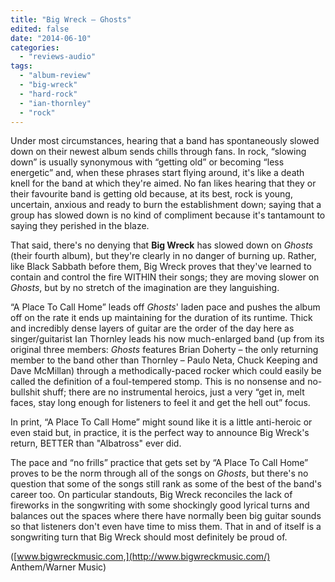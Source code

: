```yaml
---
title: "Big Wreck – Ghosts"
edited: false
date: "2014-06-10"
categories:
  - "reviews-audio"
tags:
  - "album-review"
  - "big-wreck"
  - "hard-rock"
  - "ian-thornley"
  - "rock"
---
```


Under most circumstances, hearing that a band has spontaneously slowed down on their newest album sends chills through fans. In rock, “slowing down” is usually synonymous with “getting old” or becoming “less energetic” and, when these phrases start flying around, it's like a death knell for the band at which they're aimed. No fan likes hearing that they or their favourite band is getting old because, at its best, rock is young, uncertain, anxious and ready to burn the establishment down; saying that a group has slowed down is no kind of compliment because it's tantamount to saying they perished in the blaze.

That said, there's no denying that **Big Wreck** has slowed down on _Ghosts_ (their fourth album), but they're clearly in no danger of burning up. Rather, like Black Sabbath before them, Big Wreck proves that they've learned to contain and control the fire WITHIN their songs; they are moving slower on _Ghosts_, but by no stretch of the imagination are they languishing.

“A Place To Call Home” leads off _Ghosts_' laden pace and pushes the album off on the rate it ends up maintaining for the duration of its runtime. Thick and incredibly dense layers of guitar are the order of the day here as singer/guitarist Ian Thornley leads his now much-enlarged band (up from its original three members: _Ghosts_ features Brian Doherty – the only returning member to the band other than Thornley – Paulo Neta, Chuck Keeping and Dave McMillan) through a methodically-paced rocker which could easily be called the definition of a foul-tempered stomp. This is no nonsense and no-bullshit shuff; there are no instrumental heroics, just a very “get in, melt faces, stay long enough for listeners to feel it and get the hell out” focus.

In print, “A Place To Call Home” might sound like it is a little anti-heroic or even staid but, in practice, it is the perfect way to announce Big Wreck's return, BETTER than "Albatross" ever did.

The pace and “no frills” practice that gets set by “A Place To Call Home” proves to be the norm through all of the songs on _Ghosts_, but there's no question that some of the songs still rank as some of the best of the band's career too. On particular standouts, Big Wreck reconciles the lack of fireworks in the songwriting with some shockingly good lyrical turns and balances out the spaces where there have normally been big guitar sounds so that listeners don't even have time to miss them. That in and of itself is a songwriting turn that Big Wreck should most definitely be proud of.

([www.bigwreckmusic.com,](http://www.bigwreckmusic.com/) Anthem/Warner Music)
